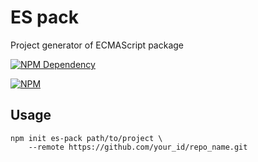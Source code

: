 # ES pack

Project generator of ECMAScript package

[![NPM Dependency](https://david-dm.org/EasyWebApp/create-es-pack.svg)](https://david-dm.org/EasyWebApp/create-es-pack)

[![NPM](https://nodei.co/npm/create-es-pack.png?downloads=true&downloadRank=true&stars=true)](https://nodei.co/npm/create-es-pack/)


## Usage

```Shell
npm init es-pack path/to/project \
    --remote https://github.com/your_id/repo_name.git
```
